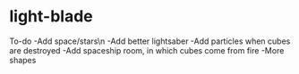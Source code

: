# light-blade

To-do
-Add space/stars\n
-Add better lightsaber
-Add particles when cubes are destroyed
-Add spaceship room, in which cubes come from fire
-More shapes

